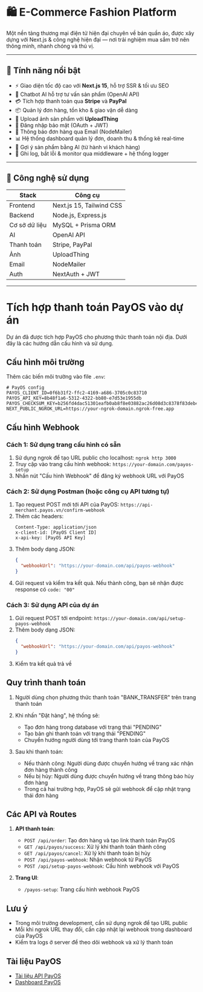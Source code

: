 # 🛍️ E-Commerce Fashion Platform

Một nền tảng thương mại điện tử hiện đại chuyên về bán quần áo, được xây dựng với Next.js & công nghệ hiện đại — nơi trải nghiệm mua sắm trở nên thông minh, nhanh chóng và thú vị.

---

## 🚀 Tính năng nổi bật

- ⚡️ Giao diện tốc độ cao với **Next.js 15**, hỗ trợ SSR & tối ưu SEO
- 🧠 Chatbot AI hỗ trợ tư vấn sản phẩm (OpenAI API)
- 💳 Tích hợp thanh toán qua **Stripe** và **PayPal**
- 📦 Quản lý đơn hàng, tồn kho & giao vận dễ dàng
- 📸 Upload ảnh sản phẩm với **UploadThing**
- 🔐 Đăng nhập bảo mật (OAuth + JWT)
- 🔔 Thông báo đơn hàng qua Email (NodeMailer)
- 📊 Hệ thống dashboard quản lý đơn, doanh thu & thống kê real-time
- 🧠 Gợi ý sản phẩm bằng AI (từ hành vi khách hàng)
- 🧾 Ghi log, bắt lỗi & monitor qua middleware + hệ thống logger

---

## 🧱 Công nghệ sử dụng

| Stack        | Công cụ                |
|--------------|------------------------|
| Frontend     | Next.js 15, Tailwind CSS |
| Backend      | Node.js, Express.js     |
| Cơ sở dữ liệu| MySQL + Prisma ORM      |
| AI           | OpenAI API              |
| Thanh toán   | Stripe, PayPal          |
| Ảnh          | UploadThing             |
| Email        | NodeMailer              |
| Auth         | NextAuth + JWT          |

---

# Tích hợp thanh toán PayOS vào dự án

Dự án đã được tích hợp PayOS cho phương thức thanh toán nội địa. Dưới đây là các hướng dẫn cấu hình và sử dụng.

## Cấu hình môi trường

Thêm các biến môi trường vào file `.env`:

```
# PayOS config
PAYOS_CLIENT_ID=0f6b31f2-ffc2-4169-a686-3705c0c83710
PAYOS_API_KEY=8b48f1a6-5312-4322-bb80-e7d53e1955db
PAYOS_CHECKSUM_KEY=b256fd4dac51301eafb0ab8f8e03882ac26d08d3c8378f83deb4cbdd7830f9af
NEXT_PUBLIC_NGROK_URL=https://your-ngrok-domain.ngrok-free.app
```

## Cấu hình Webhook

### Cách 1: Sử dụng trang cấu hình có sẵn
1. Sử dụng ngrok để tạo URL public cho localhost: `ngrok http 3000`
2. Truy cập vào trang cấu hình webhook: `https://your-domain.com/payos-setup`
3. Nhấn nút "Cấu hình Webhook" để đăng ký webhook URL với PayOS

### Cách 2: Sử dụng Postman (hoặc công cụ API tương tự)
1. Tạo request POST mới tới API của PayOS: `https://api-merchant.payos.vn/confirm-webhook`
2. Thêm các headers:
   ```
   Content-Type: application/json
   x-client-id: [PayOS Client ID]
   x-api-key: [PayOS API Key]
   ```
3. Thêm body dạng JSON:
   ```json
   {
     "webhookUrl": "https://your-domain.com/api/payos-webhook"
   }
   ```
4. Gửi request và kiểm tra kết quả. Nếu thành công, bạn sẽ nhận được response có `code: "00"`

### Cách 3: Sử dụng API của dự án
1. Gửi request POST tới endpoint: `https://your-domain.com/api/setup-payos-webhook`
2. Thêm body dạng JSON:
   ```json
   {
     "webhookUrl": "https://your-domain.com/api/payos-webhook"
   }
   ```
3. Kiểm tra kết quả trả về

## Quy trình thanh toán

1. Người dùng chọn phương thức thanh toán "BANK_TRANSFER" trên trang thanh toán
2. Khi nhấn "Đặt hàng", hệ thống sẽ:
   - Tạo đơn hàng trong database với trạng thái "PENDING"
   - Tạo bản ghi thanh toán với trạng thái "PENDING"
   - Chuyển hướng người dùng tới trang thanh toán của PayOS

3. Sau khi thanh toán:
   - Nếu thành công: Người dùng được chuyển hướng về trang xác nhận đơn hàng thành công
   - Nếu bị hủy: Người dùng được chuyển hướng về trang thông báo hủy đơn hàng
   - Trong cả hai trường hợp, PayOS sẽ gửi webhook để cập nhật trạng thái đơn hàng

## Các API và Routes

1. **API thanh toán**:
   - `POST /api/order`: Tạo đơn hàng và tạo link thanh toán PayOS
   - `GET /api/payos/success`: Xử lý khi thanh toán thành công
   - `GET /api/payos/cancel`: Xử lý khi thanh toán bị hủy
   - `POST /api/payos-webhook`: Nhận webhook từ PayOS
   - `POST /api/setup-payos-webhook`: Cấu hình webhook với PayOS

2. **Trang UI**:
   - `/payos-setup`: Trang cấu hình webhook PayOS

## Lưu ý

- Trong môi trường development, cần sử dụng ngrok để tạo URL public
- Mỗi khi ngrok URL thay đổi, cần cập nhật lại webhook trong dashboard của PayOS
- Kiểm tra logs ở server để theo dõi webhook và xử lý thanh toán

## Tài liệu PayOS

- [Tài liệu API PayOS](https://developer.payos.vn/docs/api/payment-requests)
- [Dashboard PayOS](https://my.payos.vn)




